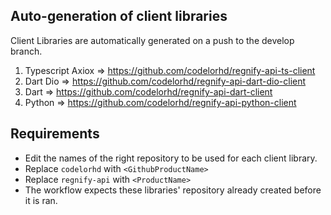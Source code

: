 ## Auto-generation of client libraries
Client Libraries are automatically generated on a push to the develop branch. 

1. Typescript Axiox => https://github.com/codelorhd/regnify-api-ts-client
2. Dart Dio => https://github.com/codelorhd/regnify-api-dart-dio-client
3. Dart => https://github.com/codelorhd/regnify-api-dart-client
4. Python => https://github.com/codelorhd/regnify-api-python-client

## Requirements
- Edit the names of the right repository to be used for each client library. 
- Replace `codelorhd` with `<GithubProductName>`
- Replace `regnify-api` with `<ProductName>`
- The workflow expects these libraries' repository already created before it is ran.